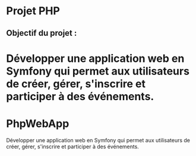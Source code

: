# Projet PHP 

## Objectif du projet :

Développer une application web en Symfony qui permet aux utilisateurs de créer, gérer, s'inscrire et participer à des événements.
=======
# PhpWebApp
Développer une application web en Symfony qui permet aux utilisateurs de créer, gérer, s'inscrire et participer à des événements. 